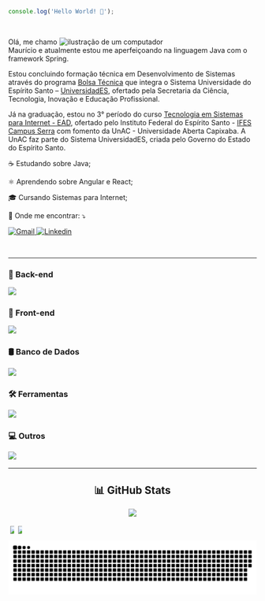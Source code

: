```js
console.log('Hello World! 👋');
```
</br>
<div>
    <img src="https://raw.githubusercontent.com/MicaelliMedeiros/micaellimedeiros/master/image/computer-illustration.png" alt="ilustração de um computador" min-width="400px" max-width="400px" width="400px" align="right">
    <p align="left"> 
        Olá, me chamo Maurício e atualmente estou me aperfeiçoando na linguagem Java com o framework Spring.
    </p>
    <p align="left">
        Estou concluindo formação técnica em Desenvolvimento de Sistemas através do programa <a href="https://secti.es.gov.br/bolsa-tecnica" target="_blank">Bolsa Técnica</a> que integra o Sistema Universidade do Espírito Santo – <a href="https://universidades.es.gov.br" target="_blank">UniversidadES</a>, ofertado pela Secretaria da Ciência, Tecnologia, Inovação e Educação Profissional.
    </p>
    <p align="left">
        Já na graduação, estou no 3° período do curso <a href="https://serra.ifes.edu.br/cursos/graduacao/tecnologia-em-sistemas-para-internet" target="_blank">Tecnologia em Sistemas para Internet - EAD</a>, ofertado pelo Instituto Federal do Espírito Santo - <a href="https://serra.ifes.edu.br" target="_blank">IFES Campus Serra</a> com fomento da UnAC - Universidade Aberta Capixaba. A UnAC faz parte do Sistema UniversidadES, criada pelo Governo do Estado do Espírito Santo.
    </p>
    <p align="left"></p>
    <p align="left">☕ Estudando sobre Java;</p>
    <p align="left">⚛️ Aprendendo sobre Angular e React;</p>
    <p align="left">🎓 Cursando Sistemas para Internet;</p>
    <p align="left">💌 Onde me encontrar: ⤵️</p>
    <p align="left">    
        <a href="mailto:dev.wmauriciu@gmail.com">
            <img src="https://img.shields.io/badge/Gmail-FF0000?style=for-the-badge&logo=gmail&logoColor=white" alt="Gmail">
        </a>
        <a href="https://www.linkedin.com/in/DEVwmauriciu" target="_blank">
            <img src="https://img.shields.io/badge/LinkedIn-0077B5?style=for-the-badge&logo=linkedin&logoColor=white" alt="Linkedin">
        </a>
    </p>
</div>

</br>

---

### 🧠 Back-end
<img src="https://skillicons.dev/icons?i=java,spring,js,nodejs,php&theme=light" />

### 🎨 Front-end
<img src="https://skillicons.dev/icons?i=html,css,bootstrap,angular,react,ts,jquery&theme=light" />

### 🛢️ Banco de Dados
<img src="https://skillicons.dev/icons?i=mysql,postgres,mongo&theme=light" />

### 🛠️ Ferramentas
<img src="https://skillicons.dev/icons?i=idea,eclipse,vscode,postman,git,github,docker,figma&theme=light" />

### 💻 Outros
<img src="https://skillicons.dev/icons?i=apple,linux&theme=light" />

---

<div align="center">
    <h2>📊 GitHub Stats</h2>
    <p>
        <a>
            <img src="https://github-profile-trophy.vercel.app/?username=DEVwmauriciu&theme=tokyonight&row=1&column=6" />
        </a>
    </p>
    <p style="display: flex; justify-content: flex-start; align-items: center;">
        <a href="https://github.com/anuraghazra/github-readme-stats">
            <img src="https://github-readme-stats.vercel.app/api?username=DEVwmauriciu&show_icons=true&theme=tokyonight" style="display: inline-block; width: 50%; vertical-align: middle;">
        </a>
        <a href="https://github.com/anuraghazra/github-readme-stats">
            <img src="https://github-readme-stats.vercel.app/api/top-langs/?username=DEVwmauriciu&layout=pie&theme=tokyonight" style="display: inline-block; width: 50%; vertical-align: middle;">
        </a>
    </p>
    <picture>
      <source media="(prefers-color-scheme: dark)" srcset="github-user-contribution.svg" />
      <img alt="github-snake" src="github-user-contribution.svg" />
    </picture>
</div>
